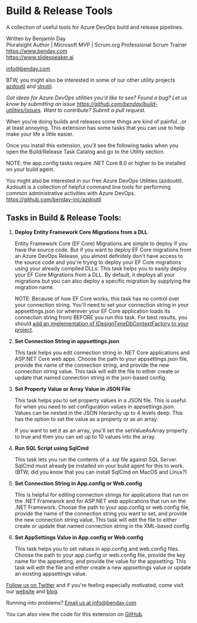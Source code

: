 # Build & Release Tools
A collection of useful tools for Azure DevOps build and release pipelines.

Written by Benjamin Day  
Pluralsight Author | Microsoft MVP | Scrum.org Professional Scrum Trainer  
https://www.benday.com  
https://www.slidespeaker.ai

info@benday.com 

BTW, you might also be interested in some of our other utility projects [azdoutil](https://github.com/benday-inc/azdoutil) and [slnutil](https://github.com/benday-inc/slnutil).

*Got ideas for Azure DevOps utilities you'd like to see? Found a bug? Let us know by submitting an issue https://github.com/benday/build-utilities/issues*. *Want to contribute? Submit a pull request.*

When you're doing builds and releases some things are kind of painful...or at least annoying.  This extension has some tasks that you can use to help make your life a little easier.

Once you install this extension, you'll see the following tasks when you open the Build/Release Task Catalog and go to the Utility section.  

NOTE: the app.config tasks require .NET Core 8.0 or higher to be installed on your build agent.

You might also be interested in our free Azure DevOps Utilities (azdoutil). Azdoutil is a collection of helpful command line tools for performing common administrative activities with Azure DevOps. https://github.com/benday-inc/azdoutil 

## Tasks in Build & Release Tools:

1. **Deploy Entity Framework Core Migrations from a DLL**

   Entity Framework Core (EF Core) Migrations are simple to deploy if you have the source code.  But if you want to deploy EF Core migrations from an Azure DevOps Release, you almost definitely don't have access to the source code and you're trying to deploy your EF Core migrations using your already compiled DLLs.  This task helps you to easily deploy your EF Core Migrations from a DLL.  By default, it deploys all your migrations but you can also deploy a specific migration by supplying the migration name.  
   
   NOTE: Because of how EF Core works, this task has no control over your connection string.  You'll need to set your connection string in your appsettings.json (or wherever your EF Core application loads its connection string from) BEFORE you run this task.  For best results, you should [add an implementation of IDesignTimeDbContextFactory to your project](https://www.benday.com/2017/12/19/ef-core-2-0-migrations-without-hard-coded-connection-strings/).

2. **Set Connection String in appsettings.json**

   This task helps you edit connection string in .NET Core applications and ASP.NET Core web apps.  Choose the path to your appsettings.json file, provide the name of the connection string, and provide the new connection string value.  This task will edit the file to either create or update that named connection string in the json-based config.

3. **Set Property Value or Array Value in JSON File**

   This task helps you to set property values in a JSON file.  This is useful for when you need to set configuration values in appsettings.json.  Values can be nested in the JSON hierarchy up to 4 levels deep.  This has the option to set the value as a property or as an array.

   If you want to set it as an array, you'll set the setValueAsArray property to true and then you can set up to 10 values into the array.

4. **Run SQL Script using SqlCmd**

   This task lets you run the contents of a .sql file against SQL Server.  SqlCmd must already be installed on your build agent for this to work.  (BTW, did you know that you can install SqlCmd on MacOS and Linux?)

5. **Set Connection String in App.config or Web.config**

   This is helpful for editing connection strings for applications that run on the .NET Framework and for ASP.NET web applications that run on the .NET Framework.  Choose the path to your app.config or web.config file, provide the name of the connection string you want to set, and provide the new connection string value.  This task will edit the file to either create or update that named connection string in the XML-based config.  

6. **Set AppSettings Value in App.config or Web.config**

   This task helps you to set <appsettings> values in app.config and web.config files.  Choose the path to your app.config or web.config file, provide the key name for the appsetting, and provide the value for the appsetting.  This task will edit the file and either create a new appsettings value or update an existing appsettings value.  

[Follow us on Twitter](https://twitter.com/benday) and if you're feeling especially motivated, come visit our [website](https://www.benday.com/) and [blog](https://www.benday.com/blog/). 

Running into problems? [Email us at info@benday.com](mailto:info@benday.com)

You can also view the code for this extension on [GitHub](https://github.com/benday/build-utilities).
